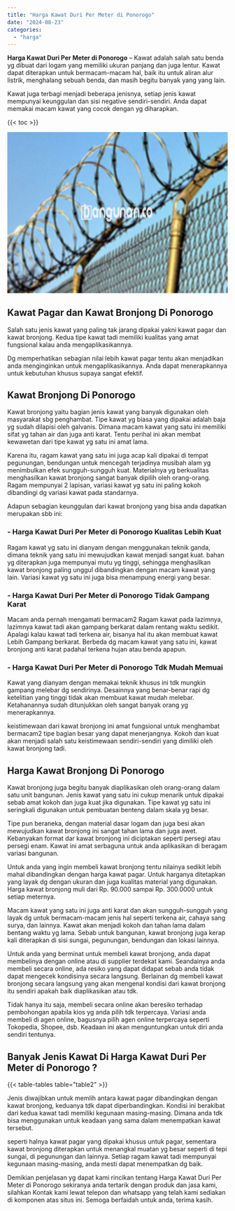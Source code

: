 ```yaml
---
title: "Harga Kawat Duri Per Meter di Ponorogo"
date: "2024-08-23"
categories: 
  - "harga"
---
```


**Harga Kawat Duri Per Meter di Ponorogo** – Kawat adalah salah satu benda yg dibuat dari logam yang memiliki ukuran panjang dan juga lentur. Kawat dapat diterapkan untuk bermacam-macam hal, baik itu untuk aliran alur listrik, menghalang sebuah benda, dan masih begitu banyak yang yang lain.

Kawat juga terbagi menjadi beberapa jenisnya, setiap jenis kawat mempunyai keunggulan dan sisi negative sendiri-sendiri. Anda dapat memakai macam kawat yang cocok dengan yg diharapkan.

{{< toc >}}

![Harga Kawat Duri Per Meter di Ponorogo](/images/jual-kawat-murah09.png)

## Kawat Pagar dan Kawat Bronjong Di Ponorogo

Salah satu jenis kawat yang paling tak jarang dipakai yakni kawat pagar dan kawat bronjong. Kedua tipe kawat tadi memiliki kualitas yang amat fungsional kalau anda mengaplikasikannya.

Dg memperhatikan sebagian nilai lebih kawat pagar tentu akan menjadikan anda menginginkan untuk mengaplikasikannya. Anda dapat menerapkannya untuk kebutuhan khusus supaya sangat efektif.

## Kawat Bronjong Di Ponorogo

Kawat bronjong yaitu bagian jenis kawat yang banyak digunakan oleh masyarakat sbg penghambat. Tipe kawat yg biasa yang dipakai adalah baja yg sudah dilapisi oleh galvanis. Dimana macam kawat yang satu ini memiliki sifat yg tahan air dan juga anti karat. Tentu perihal ini akan membat kewawetan dari tipe kawat yg satu ini amat lama.

Karena itu, ragam kawat yang satu ini juga acap kali dipakai di tempat pegunungan, bendungan untuk mencegah terjadinya musibah alam yg menimbulkan efek sungguh-sungguh kuat. Materialnya yg berkualitas menghasilkan kawat bronjong sangat banyak dipilih oleh orang-orang. Ragam mempunyai 2 lapisan, variasi kawat yg satu ini paling kokoh dibandingi dg variasi kawat pada standarnya.

Adapun sebagian keunggulan dari kawat bronjong yang bisa anda dapatkan merupakan sbb ini:

### \- Harga Kawat Duri Per Meter di Ponorogo Kualitas Lebih Kuat

Ragam kawat yg satu ini dianyam dengan menggunakan teknik ganda, dimana teknik yang satu ini mewujudkan kawat menjadi sangat kuat. bahan yg diterapkan juga mempunyai mutu yg tinggi, sehingga menghasilkan kawat bronjong paling unggul dibandingkan dengan macam kawat yang lain. Variasi kawat yg satu ini juga bisa menampung energi yang besar.

### \- Harga Kawat Duri Per Meter di Ponorogo Tidak Gampang Karat

Macam anda pernah mengamati bermacam2 Ragam kawat pada lazimnya, lazimnya kawat tadi akan gampang berkarat dalam rentang waktu sedikit. Apalagi kalau kawat tadi terkena air, bisanya hal itu akan membuat kawat Lebih Gampang berkarat. Berbeda dg macam kawat yang satu ini, kawat bronjong anti karat padahal terkena hujan atau benda apapun.

### \- Harga Kawat Duri Per Meter di Ponorogo Tdk Mudah Memuai

Kawat yang dianyam dengan memakai teknik khusus ini tdk mungkin gampang melebar dg sendirinya. Desainnya yang benar-benar rapi dg ketelitian yang tinggi tidak akan membuat kawat mudah melebar. Ketahanannya sudah ditunjukkan oleh sangat banyak orang yg menerapkannya.

keistimewaan dari kawat bronjong ini amat fungsional untuk menghambat bermacam2 tipe bagian besar yang dapat menerjangnya. Kokoh dan kuat akan menjadi salah satu keistimewaan sendiri-sendiri yang dimiliki oleh kawat bronjong tadi.

## Harga Kawat Bronjong Di Ponorogo

Kawat bronjong juga begitu banyak diaplikasikan oleh orang-orang dalam satu unit bangunan. Jenis kawat yang satu ini cukup menarik untuk dipakai sebab amat kokoh dan juga kuat jika digunakan. Tipe kawat yg satu ini seringkali digunakan untuk pembuatan benteng dalam skala yg besar.

Tipe pun beraneka, dengan material dasar logam dan juga besi akan mewujudkan kawat bronjong ini sangat tahan lama dan juga awet. Kebanyakan format dar kawat bronjong ini diciptakan seperti persegi atau persegi enam. Kawat ini amat serbaguna untuk anda aplikasikan di beragam variasi bangunan.

Untuk anda yang ingin membeli kawat bronjong tentu nilainya sedikit lebih mahal dibandingkan dengan harga kawat pagar. Untuk harganya ditetapkan yang layak dg dengan ukuran dan juga kualitas material yang digunakan. Harga kawat bronjong muli dari Rp. 90.000 sampai Rp. 300.0000 untuk setiap meternya.

Macam kawat yang satu ini juga anti karat dan akan sungguh-sungguh yang layak dg untuk bermacam-macam jenis hal seperti terkena air, cahaya sang surya, dan lainnya. Kawat akan menjadi kokoh dan tahan lama dalam bentang waktu yg lama. Sebab untuk bangunan, kawat bronjong juga kerap kali diterapkan di sisi sungai, pegunungan, bendungan dan lokasi lainnya.

Untuk anda yang berminat untuk membeli kawat bronjong, anda dapat membelinya dengan online atau di supplier terdekat kami. Seandainya anda membeli secara online, ada resiko yang dapat didapat sebab anda tidak dapat mengecek kondisinya secara langsung. Berlainan dg membeli kawat bronjong secara langsung yang akan mengenal kondisi dari kawat bronjong itu sendiri apakah baik diaplikasikan atau tdk.

Tidak hanya itu saja, membeli secara online akan beresiko terhadap pembohongan apabila kios yg anda pilih tdk terpercaya. Variasi anda membeli di agen online, bagusnya pilih agen online terpercaya seperti Tokopedia, Shopee, dsb. Keadaan ini akan menguntungkan untuk diri anda sendiri tentunya.

## Banyak Jenis Kawat Di Harga Kawat Duri Per Meter di Ponorogo ?

{{< table-tables table="table2" >}}

Jenis diwajibkan untuk memlih antara kawat pagar dibandingkan dengan kawat bronjong, keduanya tdk dapat diperbandingkan. Kondisi ini berakibat dari kedua kawat tadi memiliki kegunaan masing-masing. Dimana anda tdk bisa menggunakan untuk keadaan yang sama dalam menempatkan kawat tersebut.

seperti halnya kawat pagar yang dipakai khusus untuk pagar, sementara kawat bronjong diterapkan untuk menangkal muatan yg besar seperti di tepi sungai, di pegunungan dan lainnya. Setiap ragam kawat tadi mempunyai kegunaan masing-masing, anda mesti dapat menempatkan dg baik.

Demikian penjelasan yg dapat kami rincikan tentang Harga Kawat Duri Per Meter di Ponorogo sekiranya anda tertarik dengan produk dan jasa kami, silahkan Kontak kami lewat telepon dan whatsapp yang telah kami sediakan di komponen atas situs ini. Semoga berfaidah untuk anda, terima kasih.
